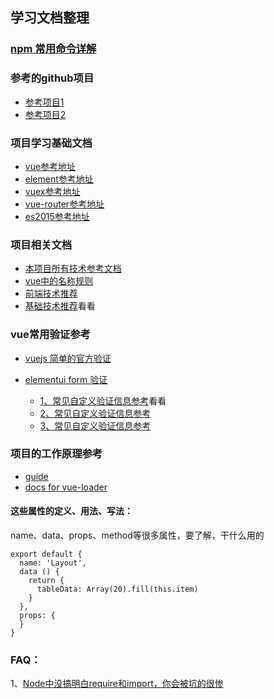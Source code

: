## 学习文档整理

### [npm 常用命令详解](https://www.cnblogs.com/ysk123/p/11655502.html)

### 参考的github项目 
* [参考项目1](https://github.com/PanJiaChen/vue-element-admin.git)
* [参考项目2](https://github.com/ggwork/book.git)

### 项目学习基础文档
- [vue参考地址](https://cn.vuejs.org/v2/api)
- [element参考地址](https://element.eleme.cn/#/zh-CN/component/installation)
- [vuex参考地址](https://vuex.vuejs.org/zh/guide/)
- [vue-router参考地址](https://router.vuejs.org/) 
- [es2015参考地址](https://babeljs.io/docs/en/learn)

### 项目相关文档
* [本项目所有技术参考文档](文档简单介绍.md)  
* [vue中的名称规则](vue代码命名规则.md)
* [前端技术推荐](前端技术推荐.md) 
* [基础技术推荐](常用基础技术了解.md)看看

### vue常用验证参考
* [vuejs 简单的官方验证](https://cn.vuejs.org/v2/guide/components-props.html#Prop-%E9%AA%8C%E8%AF%81)
* [elementui form 验证](https://element.eleme.cn/#/zh-CN/component/form)

    * [1、常见自定义验证信息参考](https://www.jianshu.com/p/8f1f8b5aa8a1)看看
    * [2、常见自定义验证信息参考](https://www.cnblogs.com/wgy0528/p/11866000.html)
    * [3、常见自定义验证信息参考](https://www.cnblogs.com/lieone/p/11856330.html)
  
### 项目的工作原理参考
* [guide](http://vuejs-templates.github.io/webpack/)
* [docs for vue-loader](http://vuejs.github.io/vue-loader)   

#### 这些属性的定义、用法、写法：
name、data、props、method等很多属性，要了解，干什么用的
````
export default {
  name: 'Layout',
  data () {
    return {
      tableData: Array(20).fill(this.item)
    }
  },
  props: {
  }
}
````

### FAQ：
1、[Node中没搞明白require和import，你会被坑的很惨](https://imweb.io/topic/582293894067ce9726778be9)
